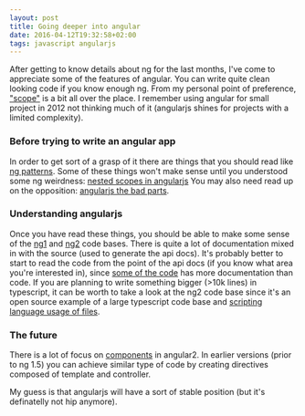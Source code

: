 ```yaml
---
layout: post
title: Going deeper into angular
date: 2016-04-12T19:32:58+02:00
tags: javascript angularjs
---
```


After getting to know details about ng for the last months, I've come to appreciate some of the features of angular. You can write quite clean looking code if you know enough ng. From my personal point of preference, ["scope"](https://docs.angularjs.org/api/ng/type/$rootScope.Scope) is a bit all over the place. I remember using angular for small project in 2012 not thinking much of it (angularjs shines for projects with a limited complexity).

### Before trying to write an angular app

In order to get sort of a grasp of it there are things that you should read like [ng patterns](https://github.com/johnpapa/angular-styleguide/tree/master/a1#controlleras-view-syntax). Some of these things won't make sense until you understood some ng weirdness:
[nested scopes in angularjs](http://jimhoskins.com/2012/12/14/nested-scopes-in-angularjs.html)
You may also need read up on the opposition: [angularjs the bad parts](https://larseidnes.com/2014/11/05/angularjs-the-bad-parts/).

### Understanding angularjs

Once you have read these things, you should be able to make some sense of the [ng1](https://github.com/angular/angular.js) and [ng2](https://github.com/angular/angular) code bases. There is quite a lot of documentation mixed in with the source (used to generate the api docs). It's probably better to start to read the code from the point of the api docs (if you know what area you're interested in), since [some of the code](https://github.com/angular/angular.js/blob/a4e60cb6970d8b6fa9e0af4b9f881ee3ba7fdc99/src/ngCookies/cookieStore.js) has more documentation than code. If you are planning to write something bigger (>10k lines) in typescript, it can be worth to take a look at the ng2 code base since it's an open source example of a large typescript code base and [scripting language usage of files](https://github.com/angular/angular/blob/df1f78e302e75244a71045e02ec76b7a7d8b8e8f/modules/angular2/src/common/directives.ts). 

### The future

There is a lot of focus on [components](https://docs.angularjs.org/guide/component) in angular2. In earlier versions (prior to ng 1.5) you can achieve similar type of code by creating directives composed of template and controller.

My guess is that angularjs will have a sort of stable position (but it's definatelly not hip anymore).